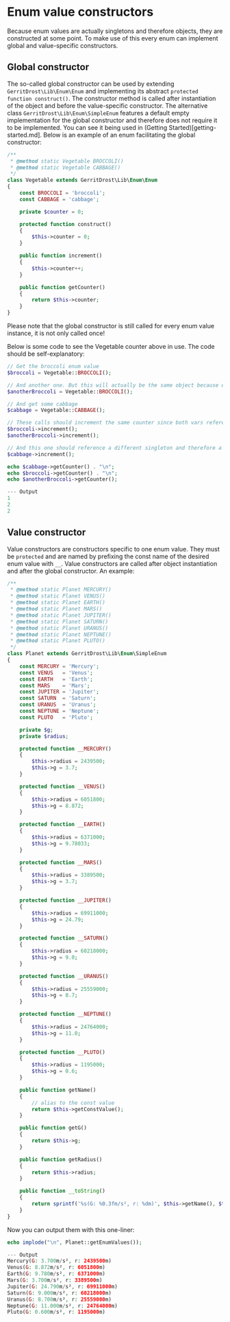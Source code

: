 # Enum value constructors

Because enum values are actually singletons and therefore objects, they are constructed at some point. To make use of this
every enum can implement global and value-specific constructors.

## Global constructor
The so-called global constructor can be used by extending `GerritDrost\Lib\Enum\Enum` and implementing its abstract `protected function construct()`. The constructor method is called after instantiation of the object and before the value-specific constructor. The alternative class `GerritDrost\Lib\Enum\SimpleEnum` features a default empty implementation for the global constructor and therefore does not require it to be implemented. You can see it being used in (Getting Started)[getting-started.md]. Below is an example of an enum facilitating the global constructor:
```php
/**
 * @method static Vegetable BROCCOLI()
 * @method static Vegetable CABBAGE()
 */
class Vegetable extends GerritDrost\Lib\Enum\Enum
{
    const BROCCOLI = 'broccoli';
    const CABBAGE = 'cabbage';

    private $counter = 0;

    protected function construct()
    {
        $this->counter = 0;
    }

    public function increment()
    {
        $this->counter++;
    }

    public function getCounter()
    {
        return $this->counter;
    }
}
```
Please note that the global constructor is still called for every enum value instance, it is not only called once!

Below is some code to see the Vegetable counter above in use. The code should be self-explanatory:

```php
// Get the broccoli enum value
$broccoli = Vegetable::BROCCOLI();

// And another one. But this will actually be the same object because enum values are singletons
$anotherBroccoli = Vegetable::BROCCOLI();

// And get some cabbage
$cabbage = Vegetable::CABBAGE();

// These calls should increment the same counter since both vars reference the same singleton
$broccoli->increment();
$anotherBroccoli->increment();

// And this one should reference a different singleton and therefore a different counter
$cabbage->increment();

echo $cabbage->getCounter() . "\n";
echo $broccoli->getCounter() . "\n";
echo $anotherBroccoli->getCounter();

--- Output
1
2
2
```

## Value constructor
Value constructors are constructors specific to one enum value. They must be `protected` and are named by prefixing the const name of the desired enum value with `__`. Value constructors are called after object instantiation and after the global constructor. An example:
```php
/**
 * @method static Planet MERCURY()
 * @method static Planet VENUS()
 * @method static Planet EARTH()
 * @method static Planet MARS()
 * @method static Planet JUPITER()
 * @method static Planet SATURN()
 * @method static Planet URANUS()
 * @method static Planet NEPTUNE()
 * @method static Planet PLUTO()
 */
class Planet extends GerritDrost\Lib\Enum\SimpleEnum
{
    const MERCURY = 'Mercury';
    const VENUS   = 'Venus';
    const EARTH   = 'Earth';
    const MARS    = 'Mars';
    const JUPITER = 'Jupiter';
    const SATURN  = 'Saturn';
    const URANUS  = 'Uranus';
    const NEPTUNE = 'Neptune';
    const PLUTO   = 'Pluto';

    private $g;
    private $radius;

    protected function __MERCURY()
    {
        $this->radius = 2439500;
        $this->g = 3.7;
    }

    protected function __VENUS()
    {
        $this->radius = 6051800;
        $this->g = 8.872;
    }

    protected function __EARTH()
    {
        $this->radius = 6371000;
        $this->g = 9.78033;
    }

    protected function __MARS()
    {
        $this->radius = 3389500;
        $this->g = 3.7;
    }

    protected function __JUPITER()
    {
        $this->radius = 69911000;
        $this->g = 24.79;
    }

    protected function __SATURN()
    {
        $this->radius = 60218000;
        $this->g = 9.0;
    }

    protected function __URANUS()
    {
        $this->radius = 25559000;
        $this->g = 8.7;
    }

    protected function __NEPTUNE()
    {
        $this->radius = 24764000;
        $this->g = 11.0;
    }

    protected function __PLUTO()
    {
        $this->radius = 1195000;
        $this->g = 0.6;
    }

    public function getName()
    {
        // alias to the const value
        return $this->getConstValue();
    }

    public function getG()
    {
        return $this->g;
    }

    public function getRadius()
    {
        return $this->radius;
    }

    public function __toString()
    {
        return sprintf('%s(G: %0.3fm/s², r: %dm)', $this->getName(), $this->getG(), $this->getRadius());
    }
}
```

Now you can output them with this one-liner:
```php
echo implode("\n", Planet::getEnumValues());

--- Output
Mercury(G: 3.700m/s², r: 2439500m)
Venus(G: 8.872m/s², r: 6051800m)
Earth(G: 9.780m/s², r: 6371000m)
Mars(G: 3.700m/s², r: 3389500m)
Jupiter(G: 24.790m/s², r: 69911000m)
Saturn(G: 9.000m/s², r: 60218000m)
Uranus(G: 8.700m/s², r: 25559000m)
Neptune(G: 11.000m/s², r: 24764000m)
Pluto(G: 0.600m/s², r: 1195000m)
```
